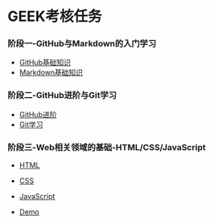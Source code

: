 # GEEK考核任务



### 阶段一-GitHub与Markdown的入门学习
* [GitHub基础知识](https://github.com/Lappland333/Tasks/blob/main/%E9%98%B6%E6%AE%B51%E7%AC%94%E8%AE%B0/GitHub.md)<br>
* [Markdown基础知识](https://github.com/Lappland333/Tasks/blob/main/%E9%98%B6%E6%AE%B51%E7%AC%94%E8%AE%B0/Markdown.md)<br>
### 阶段二-GitHub进阶与Git学习
* [GitHub进阶](https://github.com/Lappland333/Tasks/blob/main/%E9%98%B6%E6%AE%B52%E7%AC%94%E8%AE%B0/GitHub%E8%BF%9B%E9%98%B6.md)
* [Git学习](https://github.com/Lappland333/Tasks/blob/main/%E9%98%B6%E6%AE%B52%E7%AC%94%E8%AE%B0/GitHub%E8%BF%9B%E9%98%B6.md)

### 阶段三-Web相关领域的基础-HTML/CSS/JavaScript

* [HTML](https://github.com/Lappland333/Tasks/blob/main/%E9%98%B6%E6%AE%B53%E7%AC%94%E8%AE%B0/html%20learning.md)
* [CSS](https://github.com/Lappland333/Tasks/blob/main/%E9%98%B6%E6%AE%B53%E7%AC%94%E8%AE%B0/css%20learning.md)
* [JavaScript](https://github.com/Lappland333/Tasks/blob/main/%E9%98%B6%E6%AE%B53%E7%AC%94%E8%AE%B0/JavaScript%20learning.md)

* [Demo](https://lappland333.github.io/)